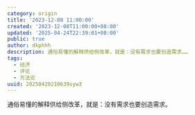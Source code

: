 ```yaml
---
category: origin
title: '2023-12-08 11:00:00'
created: '2023-12-08T11:00:00+08:00'
updated: '2025-04-24T22:39:01+08:00'
public: true
author: dkphhh
description: 通俗易懂的解释供给侧改革，就是：没有需求也要创造需求……
tags:
  - 经济
  - 评论
  - 方法论
uuid: 20250420210639syw3
---
```


通俗易懂的解释供给侧改革，就是：没有需求也要创造需求。
